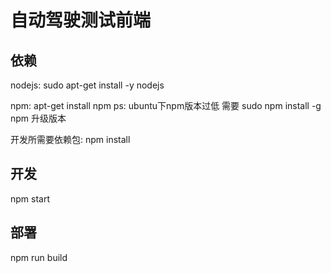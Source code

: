 # 自动驾驶测试前端

## 依赖

nodejs: sudo apt-get install -y nodejs

npm: apt-get install npm
ps: ubuntu下npm版本过低 需要 sudo npm install -g npm 升级版本

开发所需要依赖包: npm install

## 开发
npm start

## 部署
npm run build

